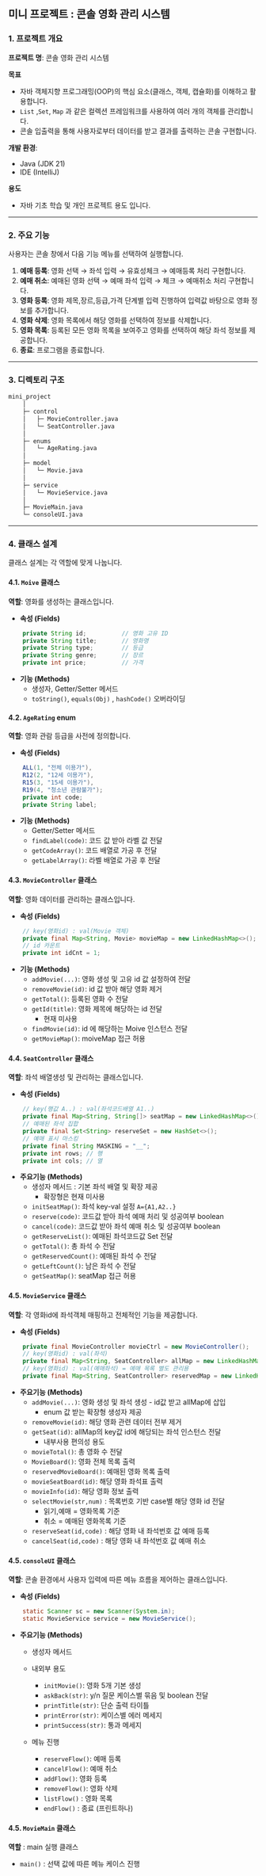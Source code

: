 ## 미니 프로젝트 : 콘솔 영화 관리 시스템


### 1. 프로젝트 개요

**프로젝트 명**: 콘솔 영화 관리 시스템

**목표**

* 자바 객체지향 프로그래밍(OOP)의 핵심 요소(클래스, 객체, 캡슐화)를 이해하고 활용합니다.
* `List` ,`Set`, `Map` 과 같은 컬렉션 프레임워크를 사용하여 여러 개의 객체를 관리합니다.
* 콘솔 입출력을 통해 사용자로부터 데이터를 받고 결과를 출력하는 콘솔 구현합니다.

**개발 환경**:

* Java (JDK 21)
* IDE (IntelliJ)


**용도**

* 자바 기초 학습 및 개인 프로젝트 용도 입니다.

---

### 2. 주요 기능

사용자는 콘솔 창에서 다음 기능 메뉴를 선택하여 실행합니다.

1.  **예매 등록**: 영화 선택 → 좌석 입력 → 유효성체크 → 예매등록 처리 구현합니다. 
2.  **예매 취소**: 예매된 영화 선택 → 예매 좌석 입력 → 체크 → 예매취소 처리 구현합니다.
3.  **영화 등록**: 영화 제목,장르,등급,가격 단계별 입력 진행하여 입력값 바탕으로 영화 정보를 추가합니다.
4.  **영화 삭제**: 영화 목록에서 해당 영화를 선택하여 정보를 삭제합니다. 
5.  **영화 목록**: 등록된 모든 영화 목록을 보여주고 영화를 선택하여 해당 좌석 정보를 제공합니다.
6.  **종료**: 프로그램을 종료합니다.


---

### 3. 디렉토리 구조

```bash
mini_project
    │ 
    ├─ control
    │   ├─ MovieController.java
    │   └─ SeatController.java
    │
    ├─ enums
    │   └─ AgeRating.java
    │
    ├─ model
    │   └─ Movie.java
    │
    ├─ service
    │   └─ MovieService.java
    │
    ├─ MovieMain.java
    └─ consoleUI.java
```
---

### 4. 클래스 설계

클래스 설계는 각 역할에 맞게 나눕니다.

#### 4.1. `Moive` 클래스

**역할**: 영화를 생성하는 클래스입니다.

* **속성 (Fields)**

```java
    private String id;          // 영화 고유 ID
    private String title;       // 영화명
    private String type;        // 등급
    private String genre;       // 장르
    private int price;          // 가격
```

* **기능 (Methods)**
    * 생성자, Getter/Setter 메서드
    * `toString()`, `equals(Obj)` , `hashCode()` 오버라이딩 


#### 4.2. `AgeRating` enum

**역할**: 영화 관람 등급을 사전에 정의합니다.

* **속성 (Fields)**

```java
    ALL(1, "전체 이용가"),
    R12(2, "12세 이용가"),
    R15(3, "15세 이용가"),
    R19(4, "청소년 관람불가");
    private int code;
    private String label;
```

* **기능 (Methods)**
    * Getter/Setter 메서드
    * `findLabel(code)`: 코드 값 받아 라벨 값 전달
    * `getCodeArray()`: 코드 배열로 가공 후 전달
    * `getLabelArray()`: 라벨 배열로 가공 후 전달


#### 4.3. `MovieController` 클래스

**역할**: 영화 데이터를 관리하는 클래스입니다.

* **속성 (Fields)**

```java
    // key(영화id) : val(Movie 객체)
    private final Map<String, Movie> movieMap = new LinkedHashMap<>();
    // id 카운트
    private int idCnt = 1;
```

* **기능 (Methods)**
    * `addMovie(...)`: 영화 생성 및 고유 id 값 설정하여 전달
    * `removeMovie(id)`: id 값 받아 해당 영화 제거
    * `getTotal()`: 등록된 영화 수 전달
    * `getId(title)`: 영화 제목에 해당하는 id 전달 
        - 현재 미사용
    * `findMovie(id)`: id 에 해당하는 Moive 인스턴스 전달
    * `getMovieMap()`: moiveMap 접근 허용



#### 4.4. `SeatController` 클래스

**역할**: 좌석 배열생성 및 관리하는 클래스입니다.

* **속성 (Fields)**

```java
    // key(행값 A..) : val(좌석코드배열 A1..)
    private final Map<String, String[]> seatMap = new LinkedHashMap<>();
    // 예매된 좌석 집합
    private final Set<String> reserveSet = new HashSet<>();
    // 예매 표시 마스킹
    private final String MASKING = "__";
    private int rows; // 행
    private int cols; // 열
```

* **주요기능 (Methods)**
    *  생성자 메서드 : 기본 좌석 배열 및 확장 제공 
        - 확장형은 현재 미사용
    * `initSeatMap()`: 좌석 key-val 설정 `A={A1,A2..}`
    * `reserve(code)`: 코드값 받아 좌석 예매 처리 및 성공여부 boolean 
    * `cancel(code)`: 코드값 받아 좌석 예매 취소 및 성공여부 boolean
    * `getReserveList()`: 예매된 좌석코드값 Set 전달
    * `getTotal()`: 총 좌석 수 전달
    * `getReservedCount()`: 예매된 좌석 수 전달
    * `getLeftCount()`: 남은 좌석 수 전달
    * `getSeatMap()`: seatMap 접근 허용


#### 4.5. `MovieService` 클래스

**역할**: 각 영화id에 좌석객체 매핑하고 전체적인 기능을 제공합니다.

* **속성 (Fields)**

```java
    private final MovieController movieCtrl = new MovieController();
    // key(영화id) : val(좌석)
    private final Map<String, SeatController> allMap = new LinkedHashMap<>();
    // key(영화id) : val(예매좌석) = 예매 목록 별도 관리용
    private final Map<String, SeatController> reservedMap = new LinkedHashMap<>(); 
```

* **주요기능 (Methods)**
    * `addMovie(...)`: 영화 생성 및 좌석 생성 - id값 받고 allMap에 삽입 
        - enum 값 받는 확장형 생성자 제공
    * `removeMovie(id)`: 해당 영화 관련 데이터 전부 제거
    * `getSeat(id)`:  allMap의 key값 id에 해당되는 좌석 인스턴스 전달
        - 내부사용 편의성 용도
    * `movieTotal()`: 총 영화 수 전달
    * `MovieBoard()`: 영화 전체 목록 출력
    * `reservedMovieBoard()`: 예매된 영화 목록 출력
    * `movieSeatBoard(id)`: 해당 영화 좌석표 출력
    * `movieInfo(id)`:  해당 영화 정보 출력
    * `selectMovie(str,num)` : 목록번호 기반 case별 해당 영화 id 전달
        - 읽기,예매 = 영화목록 기준
        - 취소 = 예매된 영화목록 기준
    * `reserveSeat(id,code)` : 해당 영화 내 좌석번호 값 예매 등록
    * `cancelSeat(id,code)` : 해당 영화 내 좌석번호 값 예매 취소

    
#### 4.5. `consoleUI` 클래스

**역할**: 콘솔 환경에서 사용자 입력에 따른 메뉴 흐름을 제어하는 클래스입니다.  

* **속성 (Fields)**

```java
    static Scanner sc = new Scanner(System.in);
    static MovieService service = new MovieService();
```

* **주요기능 (Methods)**
    * 생성자 메서드

    * 내외부 용도
        * `initMovie()`: 영화 5개 기본 생성
        * `askBack(str)`:  y/n 질문 케이스별 묶음 및 boolean 전달
        * `printTitle(str)`: 단순 출력 타이틀
        * `printError(str)`: 케이스별 에러 메세지
        * `printSuccess(str)`: 통과 메세지

    * 메뉴 진행
        * `reserveFlow()`: 예매 등록
        * `cancelFlow()`: 예매 취소
        * `addFlow()`: 영화 등록
        * `removeFlow()`: 영화 삭제
        * `listFlow()` : 영화 목록
        * `endFlow()` : 종료 (프린트하나)

    
#### 4.5. `MovieMain` 클래스

**역할** :  main 실행 클래스 

* `main()` : 선택 값에 따른 메뉴 케이스 진행

